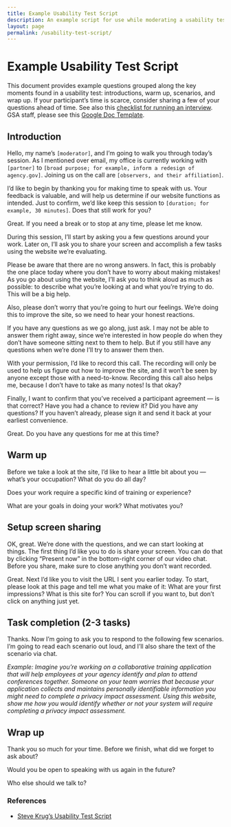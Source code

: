 ```yaml
---
title: Example Usability Test Script
description: An example script for use while moderating a usability testing
layout: page
permalink: /usability-test-script/
---
```


<style type="text/css" media="print">
@page {
  margin: 1in;
}
</style>

# Example Usability Test Script

This document provides example questions grouped along the key moments found in a usability test: introductions, warm up, scenarios, and wrap up. If your participant’s time is scarce, consider sharing a few of your questions ahead of time. See also this [checklist for running an interview](/interview-checklist/). GSA staff, please see this [Google Doc Template](https://docs.google.com/document/d/1VimyVSt7qK3iKc2uZkobLWM0zuJuvO03vFk_R_EjhOU/edit#).

## Introduction

Hello, my name’s `[moderator]`, and I’m going to walk you through today’s session. As I mentioned over email, my office is currently working with `[partner]` to `[broad purpose; for example, inform a redesign of agency.gov]`. Joining us on the call are `[observers, and their affiliation]`.

I’d like to begin by thanking you for making time to speak with us. Your feedback is valuable, and will help us determine if our website functions as intended. Just to confirm, we’d like keep this session to `[duration; for example, 30 minutes]`. Does that still work for you?

Great. If you need a break or to stop at any time, please let me know.

During this session, I’ll start by asking you a few questions around your work. Later on, I’ll ask you to share your screen and accomplish a few tasks using the website we’re evaluating.

Please be aware that there are no wrong answers. In fact, this is probably the one place today where you don’t have to worry about making mistakes! As you go about using the website, I’ll ask you to think aloud as much as possible: to describe what you’re looking at and what you’re trying to do. This will be a big help.

Also, please don’t worry that you’re going to hurt our feelings. We’re doing this to improve the site, so we need to hear your honest reactions.

If you have any questions as we go along, just ask. I may not be able to answer them right away, since we’re interested in how people do when they don’t have someone sitting next to them to help. But if you still have any questions when we’re done I’ll try to answer them then.

With your permission, I’d like to record this call. The recording will only be used to help us figure out how to improve the site, and it won’t be seen by anyone except those with a need-to-know. Recording this call also helps me, because I don’t have to take as many notes! Is that okay?

Finally, I want to confirm that you’ve received a participant agreement — is that correct? Have you had a chance to review it? Did you have any questions? If you haven’t already, please sign it and send it back at your earliest convenience.

Great. Do you have any questions for me at this time?



## Warm up

Before we take a look at the site, I’d like to hear a little bit about you — what’s your occupation? What do you do all day?

Does your work require a specific kind of training or experience?

What are your goals in doing your work? What motivates you?

## Setup screen sharing

OK, great. We’re done with the questions, and we can start looking at things. The first thing I’d like you to do is share your screen. You can do that by clicking “Present now” in the bottom-right corner of our video chat. Before you share, make sure to close anything you don’t want recorded.

Great. Next I’d like you to visit the URL I sent you earlier today. To start, please look at this page and tell me what you make of it: What are your first impressions? What is this site for? You can scroll if you want to, but don’t click on anything just yet.


## Task completion (2-3 tasks)

Thanks. Now I’m going to ask you to respond to the following few scenarios. I’m going to read each scenario out loud, and I’ll also share the text of the scenario via chat.

*Example: Imagine you’re working on a collaborative training application that will help employees at your agency identify and plan to attend conferences together. Someone on your team worries that because your application collects and maintains personally identifiable information you might need to complete a privacy impact assessment. Using this website, show me how you would identify whether or not your system will require completing a privacy impact assessment.*


## Wrap up

Thank you so much for your time. Before we finish, what did we forget to ask about?

Would you be open to speaking with us again in the future?

Who else should we talk to?

### References

- [Steve Krug’s Usability Test Script](http://sensible.com/downloads/test-script-web.pdf)
